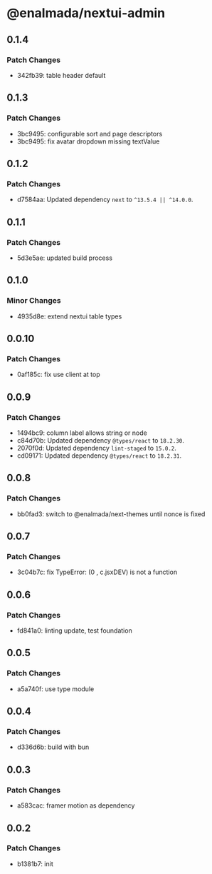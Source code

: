 # @enalmada/nextui-admin

## 0.1.4

### Patch Changes

- 342fb39: table header default

## 0.1.3

### Patch Changes

- 3bc9495: configurable sort and page descriptors
- 3bc9495: fix avatar dropdown missing textValue

## 0.1.2

### Patch Changes

- d7584aa: Updated dependency `next` to `^13.5.4 || ^14.0.0`.

## 0.1.1

### Patch Changes

- 5d3e5ae: updated build process

## 0.1.0

### Minor Changes

- 4935d8e: extend nextui table types

## 0.0.10

### Patch Changes

- 0af185c: fix use client at top

## 0.0.9

### Patch Changes

- 1494bc9: column label allows string or node
- c84d70b: Updated dependency `@types/react` to `18.2.30`.
- 2070f0d: Updated dependency `lint-staged` to `15.0.2`.
- cd09171: Updated dependency `@types/react` to `18.2.31`.

## 0.0.8

### Patch Changes

- bb0fad3: switch to @enalmada/next-themes until nonce is fixed

## 0.0.7

### Patch Changes

- 3c04b7c: fix TypeError: (0 , c.jsxDEV) is not a function

## 0.0.6

### Patch Changes

- fd841a0: linting update, test foundation

## 0.0.5

### Patch Changes

- a5a740f: use type module

## 0.0.4

### Patch Changes

- d336d6b: build with bun

## 0.0.3

### Patch Changes

- a583cac: framer motion as dependency

## 0.0.2

### Patch Changes

- b1381b7: init
